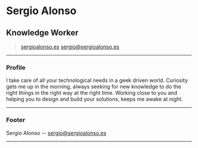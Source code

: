# Sergio Alonso
## Knowledge Worker

> [sergioalonso.es](http://www.sergioalonso.es)
> [sergio@sergioalonso.es](sergio@sergioalonso.es)

------

### Profile

I take care of all your technological needs in a geek driven world. Curiosity gets me up in the morning, always seeking for new knowledge to do the right things
in the right way at the right time. Working close to you and helping you to design and build your solutions, keeps me awake at night.

------

### Footer

Sergio Alonso -- [sergio@sergioalonso.es](sergio@sergioalonso.es)

------
